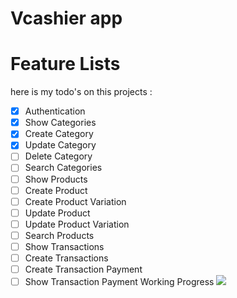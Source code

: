 # Vcashier app
# Feature Lists
here is my todo's on this projects :
 - [x] Authentication
 - [x] Show Categories
 - [x] Create Category
 - [x] Update Category
 - [ ] Delete Category
 - [ ] Search Categories
 - [ ] Show Products
 - [ ] Create Product
 - [ ] Create Product Variation
 - [ ] Update Product
 - [ ] Update Product Variation
 - [ ] Search Products
 - [ ] Show Transactions
 - [ ] Create Transactions
 - [ ] Create Transaction Payment
 - [ ] Show Transaction Payment
Working Progress
![](https://geps.dev/progress/25)
